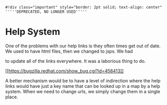 
    #!div class="important" style="border: 2pt solid; text-align: center" 
    '''''DEPRECATED, NO LONGER USED''''' 
# Help System

One of the problems with our help links is they often times get out of date. We used to have html files, then we changed to jsps. We had

to update all of the links everywhere. It was a laborious thing to do.

[[https://bugzilla.redhat.com/show_bug.cgi?id=458413]]

A better mechanism would be to have a level of indirection where the help links would have just a key name that can be looked up in a map by a help system. When we need to change urls, we simply change them in a single place.
